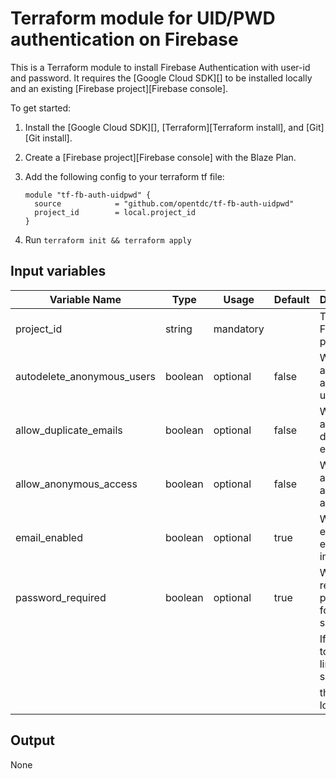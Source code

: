 # Terraform module for UID/PWD authentication on Firebase 

This is a Terraform module to install Firebase Authentication with user-id and password. 
It requires the [Google Cloud SDK][] to be installed locally and an
existing [Firebase project][Firebase console]. 

To get started:

1.  Install the [Google Cloud SDK][], [Terraform][Terraform install], and
    [Git][Git install].

2.  Create a [Firebase project][Firebase console] with the Blaze Plan.

3.  Add the following config to your terraform tf file:

    ```
    module "tf-fb-auth-uidpwd" {
      source            = "github.com/opentdc/tf-fb-auth-uidpwd"
      project_id        = local.project_id
    }
    ```

4.  Run `terraform init && terraform apply`


## Input variables

| Variable Name               | Type      | Usage       | Default         | Description                                        |
|-----------------------------|-----------|-------------|-----------------|----------------------------------------------------|
| project_id                  | string    | mandatory   |                 | The Firebase project ID                            |
| autodelete_anonymous_users  | boolean   | optional    | false           | Whether to auto-delete anonymous users             |
| allow_duplicate_emails      | boolean   | optional    | false           | Whether to allow duplicate emails                  |
| allow_anonymous_access      | boolean   | optional    | false           | Whether to allow anonymous access                  |
| email_enabled               | boolean   | optional    | true            | Whether to enable email sign-in                    |
| password_required           | boolean   | optional    | true            | Whether to require a password for email sign-in.   |
|                             |           |             |                 | If this is set to false, a link will be sent to    |
|                             |           |             |                 | the email to login.                                |


## Output
None